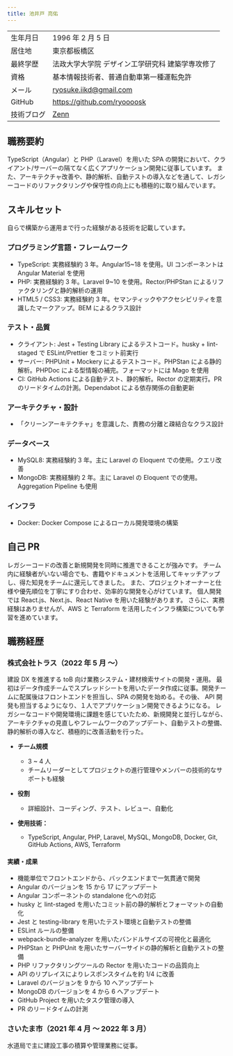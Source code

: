 ```yaml
---
title: 池井戸 亮佑
---
```


|  |  |
|---|---|
| 生年月日 | 1996 年 2 月 5 日 |
| 居住地 | 東京都板橋区 |
| 最終学歴 | 法政大学大学院 デザイン工学研究科 建築学専攻修了 |
| 資格 | 基本情報技術者、普通自動車第一種運転免許 |
| メール | <ryosuke.iikd@gmail.com> |
| GitHub | <https://github.com/ryoooosk> |
| 技術ブログ | [Zenn](https://zenn.dev/ryoooosk) |

## 職務要約

TypeScript（Angular）と PHP（Laravel）を用いた SPA の開発において、クライアント/サーバーの隔てなく広くアプリケーション開発に従事しています。
また、アーキテクチャ改善や、静的解析、自動テストの導入などを通して、レガシーコードのリファクタリングや保守性の向上にも積極的に取り組んでいます。

## スキルセット

自らで構築から運用まで行った経験がある技術を記載しています。

### プログラミング言語・フレームワーク

- TypeScript: 実務経験約 3 年。Angular15~18 を使用。UI コンポーネントは Angular Material を使用
- PHP: 実務経験約 3 年。Laravel 9~10 を使用。Rector/PHPStan によるリファクタリングと静的解析の運用
- HTML5 / CSS3: 実務経験約 3 年。セマンティックやアクセシビリティを意識したマークアップ。BEM によるクラス設計

### テスト・品質

- クライアント: Jest + Testing Library によるテストコード。husky + lint-staged で ESLint/Prettier をコミット前実行
- サーバー: PHPUnit + Mockery によるテストコード。PHPStan による静的解析。PHPDoc による型情報の補完。フォーマットには Mago を使用
- CI: GitHub Actions による自動テスト、静的解析。Rector の定期実行。PR のリードタイムの計測。Dependabot による依存関係の自動更新

### アーキテクチャ・設計

- 「クリーンアーキテクチャ」を意識した、責務の分離と疎結合なクラス設計

### データベース

- MySQL8: 実務経験約 3 年。主に Laravel の Eloquent での使用。クエリ改善
- MongoDB: 実務経験約 2 年。主に Laravel の Eloquent での使用。Aggregation Pipeline も使用

### インフラ

- Docker: Docker Compose によるローカル開発環境の構築

## 自己 PR

レガシーコードの改善と新規開発を同時に推進できることが強みです。
チーム内に経験者がいない場合でも、書籍やドキュメントを活用してキャッチアップし、得た知見をチームに還元してきました。
また、プロジェクトオーナーと仕様や優先順位を丁寧にすり合わせ、効率的な開発を心がけています。
個人開発では React.js、Next.js、React Native を用いた経験があります。
さらに、実務経験はありませんが、AWS と Terraform を活用したインフラ構築についても学習を進めています。

## 職務経歴

### 株式会社トラス（2022 年 5 月 〜）

建設 DX を推進する toB 向け業務システム・建材検索サイトの開発・運用。
最初はデータ作成チームでスプレッドシートを用いたデータ作成に従事。開発チームに配属後はフロントエンドを担当し、SPA の開発を始める。その後、 API 開発も担当するようになり、１人でアプリケーション開発できるようになる。
レガシーなコードや開発環境に課題を感じていたため、新規開発と並行しながら、アーキテクチャの見直しやフレームワークのアップデート、自動テストの整備、静的解析の導入など、積極的に改善活動を行った。

- **チーム規模**

  - 3 ~ 4 人
  - チームリーダーとしてプロジェクトの進行管理やメンバーの技術的なサポートも経験

- **役割**
  - 詳細設計、コーディング、テスト、レビュー、自動化

- **使用技術：**

  - TypeScript, Angular, PHP, Laravel, MySQL, MongoDB, Docker, Git, GitHub Actions, AWS, Terraform

#### 実績・成果

- 機能単位でフロントエンドから、バックエンドまで一気貫通で開発
- Angular のバージョンを 15 から 17 にアップデート
- Angular コンポーネントの standalone 化への対応
- husky と lint-staged を用いたコミット前の静的解析とフォーマットの自動化
- Jest と testing-library を用いたテスト環境と自動テストの整備
- ESLint ルールの整備
- webpack-bundle-analyzer を用いたバンドルサイズの可視化と最適化
- PHPStan と PHPUnit を用いたサーバーサイドの静的解析と自動テストの整備
- PHP リファクタリングツールの Rector を用いたコードの品質向上
- API のリプレイスによりレスポンスタイムを約 1/4 に改善
- Laravel のバージョンを 9 から 10 へアップデート
- MongoDB のバージョンを 4 から 6 へアップデート
- GitHub Project を用いたタスク管理の導入
- PR のリードタイムの計測

### さいたま市（2021 年 4 月 〜 2022 年 3 月）

水道局で主に建設工事の積算や管理業務に従事。
